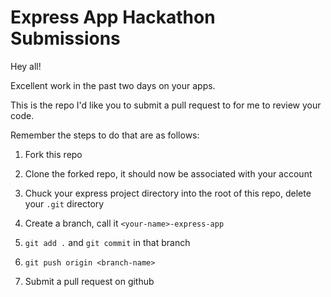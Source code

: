 # Express App Hackathon Submissions

Hey all!

Excellent work in the past two days on your apps.

This is the repo I'd like you to submit a pull request to for me to review your code. 

Remember the steps to do that are as follows:

1. Fork this repo 

2. Clone the forked repo, it should now be associated with your account

3. Chuck your express project directory into the root of this repo, delete your `.git` directory

4. Create a branch, call it `<your-name>-express-app`

5. `git add .` and `git commit` in that branch

6. `git push origin <branch-name>`

7. Submit a pull request on github